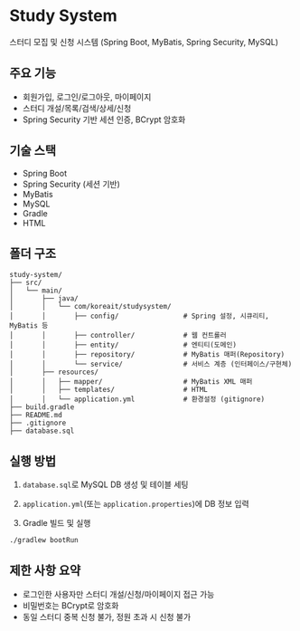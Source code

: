 # Study System

스터디 모집 및 신청 시스템 (Spring Boot, MyBatis, Spring Security, MySQL)

## 주요 기능
- 회원가입, 로그인/로그아웃, 마이페이지
- 스터디 개설/목록/검색/상세/신청
- Spring Security 기반 세션 인증, BCrypt 암호화

## 기술 스택
- Spring Boot
- Spring Security (세션 기반)
- MyBatis
- MySQL
- Gradle
- HTML

## 폴더 구조
```
study-system/
├── src/
│   └── main/
│       ├── java/
│       │   └── com/koreait/studysystem/
│       │       ├── config/                # Spring 설정, 시큐리티, MyBatis 등
│       │       ├── controller/            # 웹 컨트롤러
│       │       ├── entity/                # 엔티티(도메인)
│       │       ├── repository/            # MyBatis 매퍼(Repository)
│       │       └── service/               # 서비스 계층 (인터페이스/구현체)
│       ├── resources/
│       │   ├── mapper/                    # MyBatis XML 매퍼
│       │   ├── templates/                 # HTML
│       │   └── application.yml            # 환경설정 (gitignore)
├── build.gradle
├── README.md
├── .gitignore
├── database.sql
```

## 실행 방법
1. `database.sql`로 MySQL DB 생성 및 테이블 세팅
2. `application.yml`(또는 `application.properties`)에 DB 정보 입력 

3. Gradle 빌드 및 실행

```bash
./gradlew bootRun
```

## 제한 사항 요약
- 로그인한 사용자만 스터디 개설/신청/마이페이지 접근 가능
- 비밀번호는 BCrypt로 암호화
- 동일 스터디 중복 신청 불가, 정원 초과 시 신청 불가 